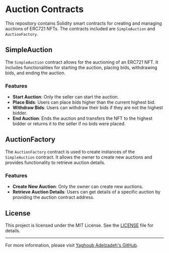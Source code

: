
# Auction Contracts

This repository contains Solidity smart contracts for creating and managing auctions of ERC721 NFTs. The contracts included are `SimpleAuction` and `AuctionFactory`.

## SimpleAuction

The `SimpleAuction` contract allows for the auctioning of an ERC721 NFT. It includes functionalities for starting the auction, placing bids, withdrawing bids, and ending the auction.

### Features

- **Start Auction**: Only the seller can start the auction.
- **Place Bids**: Users can place bids higher than the current highest bid.
- **Withdraw Bids**: Users can withdraw their bids if they are not the highest bidder.
- **End Auction**: Ends the auction and transfers the NFT to the highest bidder or returns it to the seller if no bids were placed.


## AuctionFactory

The `AuctionFactory` contract is used to create instances of the `SimpleAuction` contract. It allows the owner to create new auctions and provides functionality to retrieve auction details.

### Features

- **Create New Auction**: Only the owner can create new auctions.
- **Retrieve Auction Details**: Users can get details of a specific auction by providing the auction contract address.


## License

This project is licensed under the MIT License. See the [LICENSE](../LICENSE) file for details.

---

For more information, please visit [Yaghoub Adelzadeh's GitHub](https://www.github.com/dappteacher).
```
